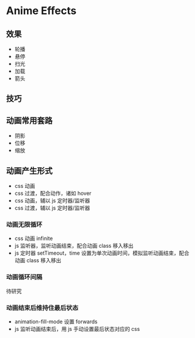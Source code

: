 # Anime Effects

## 效果

- 轮播
- 悬停
- 扫光
- 加载
- 箭头

## 技巧

## 动画常用套路

- 阴影
- 位移
- 缩放

## 动画产生形式

- css 动画
- css 过渡，配合动作，诸如 hover
- css 动画，辅以 js 定时器/监听器
- css 过渡，辅以 js 定时器/监听器

### 动画无限循环

- css 动画 infinite
- js 监听器，监听动画结束，配合动画 class 移入移出
- js 定时器 setTimeout，time 设置为单次动画时间，模拟监听动画结束，配合动画 class 移入移出

### 动画循环间隔

待研究

### 动画结束后维持住最后状态

- animation-fill-mode 设置 forwards
- js 监听动画结束后，用 js 手动设置最后状态对应的 css
